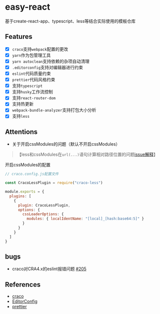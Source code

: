 # easy-react

基于create-react-app、typescript、less等结合实际使用的模板仓库

## Features

- [x] `craco`支持`webpack`配置的更改
- [x] `yarn`作为包管理工具
- [x] `yarn autoclean`支持依赖的杂项自动清理
- [x] `.editorconfig`支持对编辑器进行约束
- [x] `eslint`代码质量约束
- [x] `prettier`代码风格约束
- [x] 支持`typescript`
- [x] 支持`husky`工作流控制
- [x] 支持`react-router-dom`
- [x] 支持热更新
- [x] `webpack-bundle-analyzer`支持打包大小分析
- [x] 支持`less`

## Attentions

- 关于开启cssModules的问题（默认不开启cssModules）

> 【less和cssModules在`url(...)`语句计算相对路径位置的问题[issue解释](https://github.com/webpack-contrib/less-loader/issues/109#issuecomment-253797335)】

开启cssModules的配置

```js
// craco.config.js配置文件

const CracoLessPlugin = require("craco-less")

module.exports = {
  plugins: [
    {
      plugin: CracoLessPlugin,
      options: {
        cssLoaderOptions: {
          modules: { localIdentName: "[local]_[hash:base64:5]" }
        }
      }
    }
  ]
}
```

## bugs

- craco对CRA4.x的eslint报错问题 [#205](https://github.com/gsoft-inc/craco/issues/205)

## References

- [craco](https://github.com/gsoft-inc/craco)
- [EditorConfig](https://editorconfig.org)
- [prettier](https://prettier.io)
